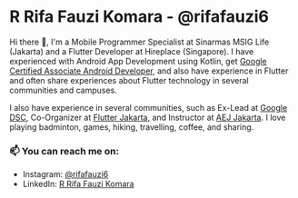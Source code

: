 # R Rifa Fauzi Komara - @rifafauzi6

Hi there 👋, I'm a Mobile Programmer Specialist at Sinarmas MSIG Life (Jakarta) and a Flutter Developer at Hireplace (Singapore). I have experienced with Android App Development using Kotlin, get [Google Certified Associate Android Developer](https://www.credential.net/ad01ed34-0da3-40aa-b84d-3dadbdc8a6fe#gs.adehgc), and also have experience in Flutter and often share experiences about Flutter technology in several communities and campuses.

I also have experience in several communities, such as Ex-Lead at [Google DSC](https://developers.google.com/community/dsc), Co-Organizer at [Flutter Jakarta](https://www.meetup.com/Flutter-Jakarta/), and Instructor at [AEJ Jakarta](https://www.instagram.com/aej.id/?hl=id). I love playing badminton, games, hiking, travelling, coffee, and sharing.

### 📫 You can reach me on:
* Instagram: [@rifafauzi6](https://www.instagram.com/rifafauzi6/?hl=id)
* LinkedIn: [R Rifa Fauzi Komara](https://www.linkedin.com/in/rrifafauzikomara/)
